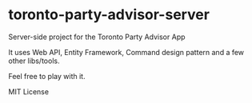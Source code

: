# toronto-party-advisor-server

Server-side project for the Toronto Party Advisor App

It uses Web API, Entity Framework, Command design pattern and a few other libs/tools.

Feel free to play with it.

MIT License
